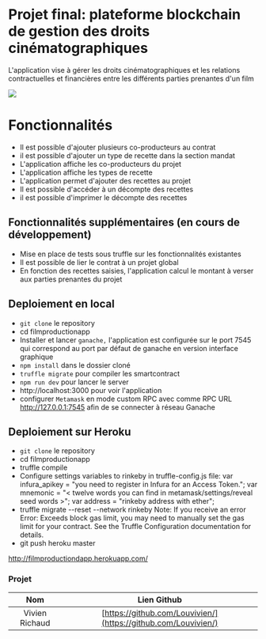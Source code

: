# Projet final: plateforme blockchain de gestion des droits cinématographiques

L'application vise à gérer les droits cinématographiques et les relations contractuelles et financières entre les différents parties prenantes d'un film

![](https://srushtivfx.com/wp-content/uploads/2018/08/Evoution-of-Film-industry-Srushti-VFX.png)

# Fonctionnalités

- Il est possible d'ajouter plusieurs co-producteurs au contrat
- il est possible d'ajouter un type de recette dans la section mandat
- L'application affiche les co-producteurs du projet
- L'application affiche les types de recette
- L'application permet d'ajouter des recettes au projet
- Il est possible d'accéder à un décompte des recettes
- il est possible d'imprimer le décompte des recettes

## Fonctionnalités supplémentaires (en cours de développement)

- Mise en place de tests sous truffle sur les fonctionnalités existantes
- Il est possible de lier le contrat à un projet global
- En fonction des recettes saisies, l'application calcul le montant à verser aux parties prenantes du projet

## Deploiement en local

- `git clone` le repository
- cd filmproductionapp
- Installer et lancer `ganache,` l'application est configurée sur le port 7545 qui correspond au port par défaut de ganache en version interface graphique
- `npm install` dans le dossier cloné
- `truffle migrate` pour compiler les smartcontract
- `npm run dev` pour lancer le server
- http://localhost:3000 pour voir l'application
- configurer `Metamask` en mode custom RPC avec comme RPC URL http://127.0.0.1:7545 afin de se connecter à réseau Ganache

## Deploiement sur Heroku

- `git clone` le repository
- cd filmproductionapp
- truffle compile
- Configure settings variables to rinkeby in truffle-config.js file:
  var infura_apikey = "you need to register in Infura for an Access Token.";
  var mnemonic = "< twelve words you can find in metamask/settings/reveal seed words >";
  var address = "rinkeby address with ether";
- truffle migrate --reset --network rinkeby
  Note: If you receive an error Error: Exceeds block gas limit, you may need to manually set the gas limit for your contract. See the Truffle Configuration documentation for details.
- git push heroku master

http://filmproductiondapp.herokuapp.com/

### Projet

|      Nom       |                          Lien Github                           |
| :------------: | :------------------------------------------------------------: |
| Vivien Richaud | [https://github.com/Louvivien/](https://github.com/Louvivien/) |

